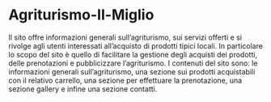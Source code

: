 # Agriturismo-Il-Miglio
Il sito offre informazioni generali sull’agriturismo, sui servizi offerti e si rivolge agli utenti interessati all’acquisto di prodotti tipici locali. In particolare lo scopo del sito è quello di facilitare la gestione degli acquisti dei prodotti, delle prenotazioni e pubblicizzare l’agriturismo. I contenuti del sito sono: le informazioni generali sull’agriturismo, una sezione sui prodotti acquistabili con il relativo carrello, una sezione per effettuare la prenotazione, una sezione gallery e infine una sezione contatti.
